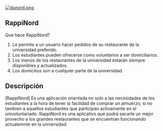 [![dunord.png](https://i.postimg.cc/13v5FPLD/dunord.png)](https://postimg.cc/3kDT5Mrw)

## RappiNord

Que hace RappiNord?
1. Le permite a un usuario hacer pedidos de su restaurante de la universidad preferido.
2. Los estudiantes pueden ofrecerse como voluntarios a ser domiciliarios.
3. Los menús de los restaurantes de la universidad estarán siempre disponibles y actualizados.
4. Los domicilios son a cualquier parte de la universidad.

## Descripción
[RappiNord] Es una aplicación orientada no solo a las necesidades de los estudiantes a la hora de tener la facilidad de comprar un almuerzo, si no también a aquellos estudiantes que participan activamente en el univoluntariado. RappiNord es una aplicativo que podrá sacarle un mejor provecho a los grandes restaurantes que se encuentran funcionando actualemnte en la universidad.

